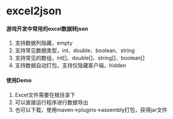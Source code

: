 # excel2json
#### 游戏开发中常用的excel数据转json
1. 支持数据列隐藏，empty
1. 支持常见数据类型，int、double、boolean、string
1. 支持常见的数组，int[]、double[]、string[]、boolean[]
1. 支持数据自动打包，支持仅隐藏客户端，hidden


#### 使用Demo
1. Excel文件需要在根目录下
1. 可以直接运行程序进行数据导出
1. 也可以下载，使用maven->plugins->assembly打包，获得jar文件